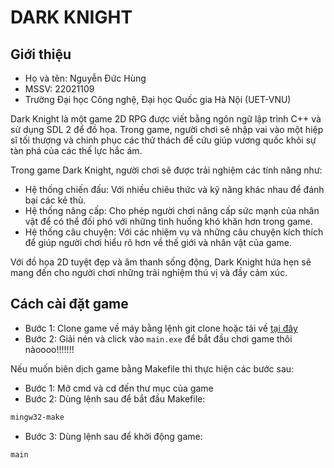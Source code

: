 # DARK KNIGHT
## Giới thiệu
* Họ và tên: Nguyễn Đức Hùng
* MSSV: 22021109
* Trường Đại học Công nghệ, Đại học Quốc gia Hà Nội (UET-VNU)

Dark Knight là một game 2D RPG được viết bằng ngôn ngữ lập trình C++ và sử dụng SDL 2 để đồ họa. Trong game, người chơi sẽ nhập vai vào một hiệp sĩ tối thượng và chinh phục các thử thách để cứu giúp vương quốc khỏi sự tàn phá của các thế lực hắc ám.

Trong game Dark Knight, người chơi sẽ được trải nghiệm các tính năng như:

* Hệ thống chiến đấu: Với nhiều chiêu thức và kỹ năng khác nhau để đánh bại các kẻ thù.
* Hệ thống nâng cấp: Cho phép người chơi nâng cấp sức mạnh của nhân vật để có thể đối phó với những tình huống khó khăn hơn trong game.
* Hệ thống câu chuyện: Với các nhiệm vụ và những câu chuyện kích thích để giúp người chơi hiểu rõ hơn về thế giới và nhân vật của game.

Với đồ họa 2D tuyệt đẹp và âm thanh sống động, Dark Knight hứa hẹn sẽ mang đến cho người chơi những trải nghiệm thú vị và đầy cảm xúc.

## Cách cài đặt game
* Bước 1: Clone game về máy bằng lệnh git clone hoặc tải về [tại đây](https://github.com/hudzg/knight/archive/refs/heads/main.zip)
* Bước 2: Giải nén và click vào `main.exe` để bắt đầu chơi game thôi nàoooo!!!!!!!

Nếu muốn biên dịch game bằng Makefile thì thực hiện các bước sau:
* Bước 1: Mở cmd và cd đến thư mục của game
* Bước 2: Dùng lệnh sau để bắt đầu Makefile: 
```bash
mingw32-make
```
* Bước 3: Dùng lệnh sau để khởi động game:
```bash
main
```
